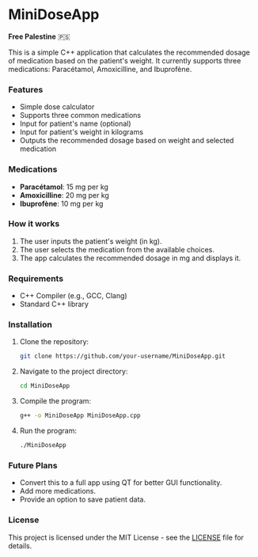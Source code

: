 
# MiniDoseApp

**Free Palestine** 🇵🇸

This is a simple C++ application that calculates the recommended dosage of medication based on the patient's weight. It currently supports three medications: Paracétamol, Amoxicilline, and Ibuprofène.

### Features

- Simple dose calculator
- Supports three common medications
- Input for patient's name (optional)
- Input for patient's weight in kilograms
- Outputs the recommended dosage based on weight and selected medication

### Medications

- **Paracétamol**: 15 mg per kg
- **Amoxicilline**: 20 mg per kg
- **Ibuprofène**: 10 mg per kg

### How it works

1. The user inputs the patient's weight (in kg).
2. The user selects the medication from the available choices.
3. The app calculates the recommended dosage in mg and displays it.

### Requirements

- C++ Compiler (e.g., GCC, Clang)
- Standard C++ library

### Installation

1. Clone the repository:

   ```bash
   git clone https://github.com/your-username/MiniDoseApp.git
   ```

2. Navigate to the project directory:

   ```bash
   cd MiniDoseApp
   ```

3. Compile the program:

   ```bash
   g++ -o MiniDoseApp MiniDoseApp.cpp
   ```

4. Run the program:

   ```bash
   ./MiniDoseApp
   ```

### Future Plans

- Convert this to a full app using QT for better GUI functionality.
- Add more medications.
- Provide an option to save patient data.

### License

This project is licensed under the MIT License - see the [LICENSE](LICENSE) file for details.


